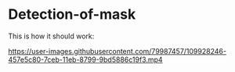 # Detection-of-mask



This is how it should work:

https://user-images.githubusercontent.com/79987457/109928246-457e5c80-7ceb-11eb-8799-9bd5886c19f3.mp4
